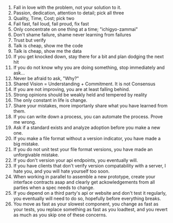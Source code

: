 1. Fall in love with the problem, not your solution to it.
1. Passion, dedication, attention to detail; pick all three
1. Quality, Time, Cost; pick two
1. Fail fast, fail loud, fail proud, fix fast
1. Only concentrate on one thing at a time; "ichigyo-zammai"
1. Don't shame failure, shame never learning from failures
1. Trust but verify
1. Talk is cheap, show me the code
1. Talk is cheap, show me the data
1. If you get knocked down, stay there for a bit and plan dodging the next hit
1. If you do not know why you are doing something, stop immediately and ask...
1. Never be afraid to ask, "Why?"
1. Shared Vision = Understanding + Commitment.  It is not Consensus
1. If you are not improving, you are at least falling behind.
1. Strong opinions should be weakly held and tempered by reality
1. The only constant in life is change.
1. Share your mistakes, more importanly share what you have learned from them.
1. If you can write down a process, you can automate the process. Prove me wrong.
1. Ask if a standard exists and analyze adoption before you make a new one.
1. If you make a file format without a version indicator, you have made a big mistake.
1. If you do not unit test your file format versions, you have made an unforgivable mistake.
1. If you don't version your api endpoints, you eventually will.
1. If you have clients that don't verify version compatability with a server, I hate you, and you will hate yourself too soon.
1. When working in parallel to assemble a new prototype, create your interface contracts asap and clearly get ackowledgements from all parties when a spec needs to change.
1. If you depend on a third party's api or website and don't test it regularly, you eventually will need to do so, hopefully before everything breaks.
1. You move as fast as your slowest component, you change as fast as your tests, you replace something as fast as you loadtest, and you revert as much as you skip one of these concerns.

